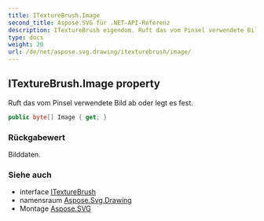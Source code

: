 ```yaml
---
title: ITextureBrush.Image
second_title: Aspose.SVG für .NET-API-Referenz
description: ITextureBrush eigendom. Ruft das vom Pinsel verwendete Bild ab oder legt es fest.
type: docs
weight: 20
url: /de/net/aspose.svg.drawing/itexturebrush/image/
---
```

## ITextureBrush.Image property

Ruft das vom Pinsel verwendete Bild ab oder legt es fest.

```csharp
public byte[] Image { get; }
```

### Rückgabewert

Bilddaten.

### Siehe auch

* interface [ITextureBrush](../)
* namensraum [Aspose.Svg.Drawing](../../itexturebrush/)
* Montage [Aspose.SVG](../../../)


